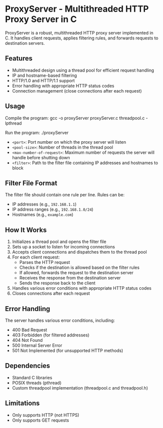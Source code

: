 # ProxyServer - Multithreaded HTTP Proxy Server in C

ProxyServer is a robust, multithreaded HTTP proxy server implemented in C. It handles client requests, applies filtering rules, and forwards requests to destination servers.

## Features

- Multithreaded design using a thread pool for efficient request handling
- IP and hostname-based filtering
- HTTP/1.0 and HTTP/1.1 support
- Error handling with appropriate HTTP status codes
- Connection management (close connections after each request)

## Usage

Compile the program: 
gcc -o proxyServer proxyServer.c threadpool.c -lpthread

Run the program: 
./proxyServer <port> <pool-size> <max-number-of-request> <filter>

- `<port>`: Port number on which the proxy server will listen
- `<pool-size>`: Number of threads in the thread pool
- `<max-number-of-request>`: Maximum number of requests the server will handle before shutting down
- `<filter>`: Path to the filter file containing IP addresses and hostnames to block

## Filter File Format

The filter file should contain one rule per line. Rules can be:

- IP addresses (e.g., `192.168.1.1`)
- IP address ranges (e.g., `192.168.1.0/24`)
- Hostnames (e.g., `example.com`)

## How It Works

1. Initializes a thread pool and opens the filter file
2. Sets up a socket to listen for incoming connections
3. Accepts client connections and dispatches them to the thread pool
4. For each client request:
   - Parses the HTTP request
   - Checks if the destination is allowed based on the filter rules
   - If allowed, forwards the request to the destination server
   - Receives the response from the destination server
   - Sends the response back to the client
5. Handles various error conditions with appropriate HTTP status codes
6. Closes connections after each request

## Error Handling

The server handles various error conditions, including:

- 400 Bad Request
- 403 Forbidden (for filtered addresses)
- 404 Not Found
- 500 Internal Server Error
- 501 Not Implemented (for unsupported HTTP methods)

## Dependencies

- Standard C libraries
- POSIX threads (pthread)
- Custom threadpool implementation (threadpool.c and threadpool.h)

## Limitations

- Only supports HTTP (not HTTPS)
- Only supports GET requests
